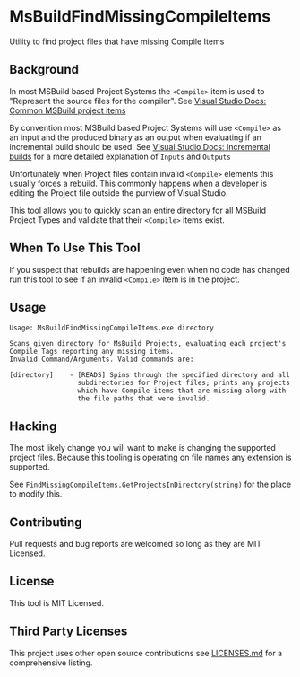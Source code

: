 # MsBuildFindMissingCompileItems
Utility to find project files that have missing Compile Items

## Background
In most MSBuild based Project Systems the  `<Compile>` item is used to "Represent the source files for the compiler". See [Visual Studio Docs: Common MSBuild project items](https://docs.microsoft.com/en-ie/visualstudio/msbuild/common-msbuild-project-items?view=vs-2019#compile)

By convention most MSBuild based Project Systems will use `<Compile>` as an input and the produced binary as an output when evaluating if an incremental build should be used. See [Visual Studio Docs: Incremental builds](https://docs.microsoft.com/en-ie/visualstudio/msbuild/incremental-builds?view=vs-2019) for a more detailed explanation of `Inputs` and `Outputs`

Unfortunately when Project files contain invalid `<Compile>` elements this usually forces a rebuild. This commonly happens when a developer is editing the Project file outside the purview of Visual Studio.

This tool allows you to quickly scan an entire directory for all MSBuild Project Types and validate that their `<Compile>` items exist.

## When To Use This Tool
If you suspect that rebuilds are happening even when no code has changed run this tool to see if an invalid `<Compile>` item is in the project.

## Usage
```
Usage: MsBuildFindMissingCompileItems.exe directory

Scans given directory for MsBuild Projects, evaluating each project's Compile Tags reporting any missing items.
Invalid Command/Arguments. Valid commands are:

[directory]    - [READS] Spins through the specified directory and all
                 subdirectories for Project files; prints any projects
                 which have Compile items that are missing along with
                 the file paths that were invalid.
```

## Hacking
The most likely change you will want to make is changing the supported project files. Because this tooling is operating on file names any extension is supported.

See `FindMissingCompileItems.GetProjectsInDirectory(string)` for the place to modify this.

## Contributing
Pull requests and bug reports are welcomed so long as they are MIT Licensed.

## License
This tool is MIT Licensed.

## Third Party Licenses
This project uses other open source contributions see [LICENSES.md](LICENSES.md) for a comprehensive listing.
